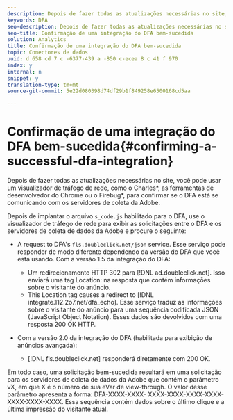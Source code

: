 ```yaml
---
description: Depois de fazer todas as atualizações necessárias no site, você pode usar um visualizador de tráfego de rede, como o Charles*, as ferramentas de desenvolvedor do Chrome ou o Firebug*, para confirmar se o DFA está se comunicando com os servidores de coleta da Adobe.
keywords: DFA
seo-description: Depois de fazer todas as atualizações necessárias no site, você pode usar um visualizador de tráfego de rede, como o Charles*, as ferramentas de desenvolvedor do Chrome ou o Firebug*, para confirmar se o DFA está se comunicando com os servidores de coleta da Adobe.
seo-title: Confirmação de uma integração do DFA bem-sucedida
solution: Analytics
title: Confirmação de uma integração do DFA bem-sucedida
topic: Conectores de dados
uuid: d 658 cd 7 c -6377-439 a -850 c-ecea 8 c 41 f 970
index: y
internal: n
snippet: y
translation-type: tm+mt
source-git-commit: 5e22d080398d74df29b1f849258e6500168cd5aa

---
```



# Confirmação de uma integração do DFA bem-sucedida{#confirming-a-successful-dfa-integration}

Depois de fazer todas as atualizações necessárias no site, você pode usar um visualizador de tráfego de rede, como o Charles*, as ferramentas de desenvolvedor do Chrome ou o Firebug*, para confirmar se o DFA está se comunicando com os servidores de coleta da Adobe.

Depois de implantar o arquivo `s_code.js` habilitado para o DFA, use o visualizador de tráfego de rede para exibir as solicitações entre o DFA e os servidores de coleta de dados da Adobe e procure o seguinte:

* A request to DFA's `fls.doubleclick.net/json` service. Esse serviço pode responder de modo diferente dependendo da versão do DFA que você está usando. Com a versão 1.5 da integração do DFA:

   * Um redirecionamento HTTP 302 para [!DNL ad.doubleclick.net]. Isso enviará uma tag Location: na resposta que contém informações sobre o visitante do anúncio.
   * This Location tag causes a redirect to [!DNL integrate.112.2o7.net/dfa_echo]. Esse serviço traduz as informações sobre o visitante do anúncio para uma sequência codificada JSON (JavaScript Object Notation). Esses dados são devolvidos com uma resposta 200 OK HTTP.

* Com a versão 2.0 da integração do DFA (habilitada para exibição de anúncios avançada):

   * [!DNL fls.doubleclick.net] responderá diretamente com 200 OK.

Em todo caso, uma solicitação bem-sucedida resultará em uma solicitação para os servidores de coleta de dados da Adobe que contém o parâmetro vX, em que X é o número de sua eVar de view-through. O valor desse parâmetro apresenta a forma: DFA-XXXX-XXXX- XXXX-XXXX-XXXX-XXXX-XXXX-XXXX-XXXX. Essa sequência contém dados sobre o último clique e a última impressão do visitante atual.
